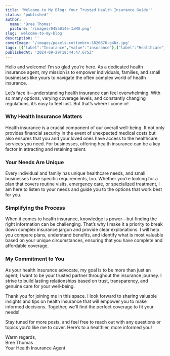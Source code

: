 ```yaml
---
title: 'Welcome to My Blog: Your Trusted Health Insurance Guide!'
status: 'published'
author:
  name: 'Bree Thomas'
  picture: '/images/045a014e-IxMD.png'
slug: 'welcome-to-my-blog'
description: ''
coverImage: '/images/pexels-cottonbro-3826676-g4Nz.jpg'
tags: [{"label":"Insurance","value":"insurance"},{"label":"Healthcare","value":"healthcare"}]
publishedAt: '2024-09-29T18:44:47.675Z'
---
```


Hello and welcome! I’m so glad you’re here. As a dedicated health insurance agent, my mission is to empower individuals, families, and small businesses like yours to navigate the often complex world of health insurance.

Let’s face it—understanding health insurance can feel overwhelming. With so many options, varying coverage levels, and constantly changing regulations, it’s easy to feel lost. But that’s where I come in!

### Why Health Insurance Matters

Health insurance is a crucial component of our overall well-being. It not only provides financial security in the event of unexpected medical costs but also ensures that you and your loved ones have access to the healthcare services you need. For businesses, offering health insurance can be a key factor in attracting and retaining talent.

### Your Needs Are Unique

Every individual and family has unique healthcare needs, and small businesses have specific requirements, too. Whether you’re looking for a plan that covers routine visits, emergency care, or specialized treatment, I am here to listen to your needs and guide you to the options that work best for you.

### Simplifying the Process

When it comes to health insurance, knowledge is power—but finding the right information can be challenging. That’s why I make it a priority to break down complex insurance jargon and provide clear explanations. I will help you compare plans, understand benefits, and identify what is most valuable based on your unique circumstances, ensuring that you have complete and affordable coverage.

### My Commitment to You

As your health insurance advocate, my goal is to be more than just an agent; I want to be your trusted partner throughout the insurance journey. I strive to build lasting relationships based on trust, transparency, and genuine care for your well-being.

Thank you for joining me in this space. I look forward to sharing valuable insights and tips on health insurance that will empower you to make informed decisions. Together, we’ll find the perfect coverage to fit your needs!

Stay tuned for more posts, and feel free to reach out with any questions or topics you’d like me to cover. Here’s to a healthier, more informed you!

Warm regards,\
Bree Thomas\
Your Health Insurance Agent